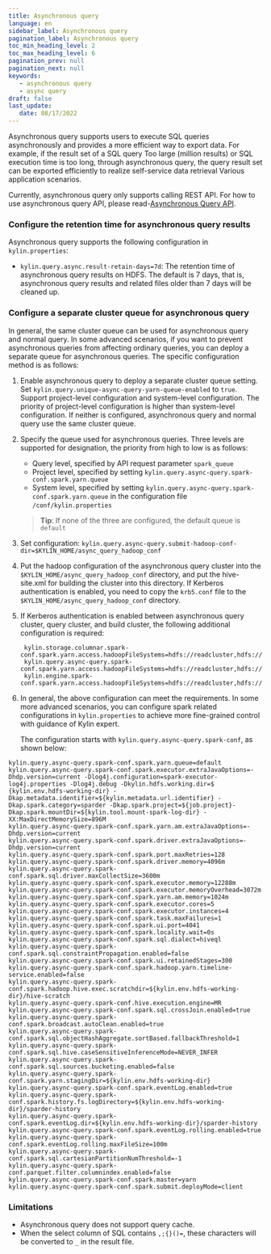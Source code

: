 ```yaml
---
title: Asynchronous query
language: en
sidebar_label: Asynchronous query
pagination_label: Asynchronous query
toc_min_heading_level: 2
toc_max_heading_level: 6
pagination_prev: null
pagination_next: null
keywords:
   - asynchronous query
   - async query
draft: false
last_update:
   date: 08/17/2022
---
```



Asynchronous query supports users to execute SQL queries asynchronously and provides a more efficient way to export data. For example, if the result set of a SQL query
Too large (million results) or SQL execution time is too long, through asynchronous query, the query result set can be exported efficiently to realize self-service data retrieval
Various application scenarios.

Currently, asynchronous query only supports calling REST API. For how to use asynchronous query API, please read-[Asynchronous Query API](../../restapi/async_query_api.md).

### Configure the retention time for asynchronous query results

Asynchronous query supports the following configuration in `kylin.properties`:

- `kylin.query.async.result-retain-days=7d`: The retention time of asynchronous query results on HDFS. The default is 7 days, that is, asynchronous query results and related files older than 7 days will be cleaned up.

### Configure a separate cluster queue for asynchronous query

In general, the same cluster queue can be used for asynchronous query and normal query. In some advanced scenarios, if you want to prevent asynchronous queries from affecting ordinary queries, you can deploy a separate queue for asynchronous queries. The specific configuration method is as follows:

1. Enable asynchronous query to deploy a separate cluster queue setting. Set `kylin.query.unique-async-query-yarn-queue-enabled` to `true`. Support project-level configuration and system-level configuration. The priority of project-level configuration is higher than system-level configuration. If neither is configured, asynchronous query and normal query use the same cluster queue.

2. Specify the queue used for asynchronous queries. Three levels are supported for designation, the priority from high to low is as follows:

   - Query level, specified by API request parameter `spark_queue`
   - Project level, specified by setting `kylin.query.async-query.spark-conf.spark.yarn.queue`
   - System level, specified by setting `kylin.query.async-query.spark-conf.spark.yarn.queue` in the configuration file `/conf/kylin.properties`

   > **Tip**: If none of the three are configured, the default queue is `default`

3. Set configuration: `kylin.query.async-query.submit-hadoop-conf-dir=$KYLIN_HOME/async_query_hadoop_conf`

4. Put the hadoop configuration of the asynchronous query cluster into the `$KYLIN_HOME/async_query_hadoop_conf` directory, and put the hive-site.xml for building the cluster into this directory.
    If Kerberos authentication is enabled, you need to copy the `krb5.conf` file to the `$KYLIN_HOME/async_query_hadoop_conf` directory.

5. If Kerberos authentication is enabled between asynchronous query cluster, query cluster, and build cluster, the following additional configuration is required:

    ```
     kylin.storage.columnar.spark-conf.spark.yarn.access.hadoopFileSystems=hdfs://readcluster,hdfs://asyncquerycluster,hdfs://writecluster
     kylin.query.async-query.spark-conf.spark.yarn.access.hadoopFileSystems=hdfs://readcluster,hdfs://asyncquerycluster,hdfs://writecluster
     kylin.engine.spark-conf.spark.yarn.access.hadoopFileSystems=hdfs://readcluster,hdfs://asyncquerycluster,hdfs://writecluster
    ```

6. In general, the above configuration can meet the requirements. In some more advanced scenarios, you can configure spark related configurations in `kylin.properties` to achieve more fine-grained control with guidance of Kylin expert.

   The configuration starts with `kylin.query.async-query.spark-conf`, as shown below:

```
kylin.query.async-query.spark-conf.spark.yarn.queue=default
kylin.query.async-query.spark-conf.spark.executor.extraJavaOptions=-Dhdp.version=current -Dlog4j.configuration=spark-executor-log4j.properties -Dlog4j.debug -Dkylin.hdfs.working.dir=$ {kylin.env.hdfs-working-dir} -Dkap.metadata.identifier=${kylin.metadata.url.identifier} -Dkap.spark.category=sparder -Dkap.spark.project=${job.project}- Dkap.spark.mountDir=${kylin.tool.mount-spark-log-dir} -XX:MaxDirectMemorySize=896M
kylin.query.async-query.spark-conf.spark.yarn.am.extraJavaOptions=-Dhdp.version=current
kylin.query.async-query.spark-conf.spark.driver.extraJavaOptions=-Dhdp.version=current
kylin.query.async-query.spark-conf.spark.port.maxRetries=128
kylin.query.async-query.spark-conf.spark.driver.memory=4096m
kylin.query.async-query.spark-conf.spark.sql.driver.maxCollectSize=3600m
kylin.query.async-query.spark-conf.spark.executor.memory=12288m
kylin.query.async-query.spark-conf.spark.executor.memoryOverhead=3072m
kylin.query.async-query.spark-conf.spark.yarn.am.memory=1024m
kylin.query.async-query.spark-conf.spark.executor.cores=5
kylin.query.async-query.spark-conf.spark.executor.instances=4
kylin.query.async-query.spark-conf.spark.task.maxFailures=1
kylin.query.async-query.spark-conf.spark.ui.port=4041
kylin.query.async-query.spark-conf.spark.locality.wait=0s
kylin.query.async-query.spark-conf.spark.sql.dialect=hiveql
kylin.query.async-query.spark-conf.spark.sql.constraintPropagation.enabled=false
kylin.query.async-query.spark-conf.spark.ui.retainedStages=300
kylin.query.async-query.spark-conf.spark.hadoop.yarn.timeline-service.enabled=false
kylin.query.async-query.spark-conf.spark.hadoop.hive.exec.scratchdir=${kylin.env.hdfs-working-dir}/hive-scratch
kylin.query.async-query.spark-conf.hive.execution.engine=MR
kylin.query.async-query.spark-conf.spark.sql.crossJoin.enabled=true
kylin.query.async-query.spark-conf.spark.broadcast.autoClean.enabled=true
kylin.query.async-query.spark-conf.spark.sql.objectHashAggregate.sortBased.fallbackThreshold=1
kylin.query.async-query.spark-conf.spark.sql.hive.caseSensitiveInferenceMode=NEVER_INFER
kylin.query.async-query.spark-conf.spark.sql.sources.bucketing.enabled=false
kylin.query.async-query.spark-conf.spark.yarn.stagingDir=${kylin.env.hdfs-working-dir}
kylin.query.async-query.spark-conf.spark.eventLog.enabled=true
kylin.query.async-query.spark-conf.spark.history.fs.logDirectory=${kylin.env.hdfs-working-dir}/sparder-history
kylin.query.async-query.spark-conf.spark.eventLog.dir=${kylin.env.hdfs-working-dir}/sparder-history
kylin.query.async-query.spark-conf.spark.eventLog.rolling.enabled=true
kylin.query.async-query.spark-conf.spark.eventLog.rolling.maxFileSize=100m
kylin.query.async-query.spark-conf.spark.sql.cartesianPartitionNumThreshold=-1
kylin.query.async-query.spark-conf.parquet.filter.columnindex.enabled=false
kylin.query.async-query.spark-conf.spark.master=yarn
kylin.query.async-query.spark-conf.spark.submit.deployMode=client
```


### Limitations

- Asynchronous query does not support query cache.
- When the select column of SQL contains `,;{}()=`, these characters will be converted to `_` in the result file.

